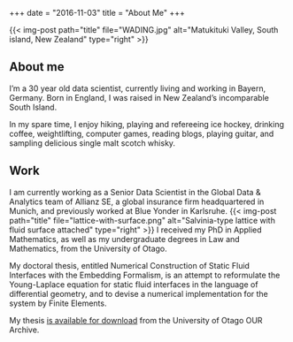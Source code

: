 +++
date = "2016-11-03"
title = "About Me"
+++


{{< img-post path="title" file="WADING.jpg" alt="Matukituki Valley, South island, New Zealand" type="right" >}}

## About me


I’m a 30 year old data scientist, currently living and working in Bayern, Germany. Born in England, I was raised in New Zealand’s incomparable South Island.

In my spare time, I enjoy hiking, playing and refereeing ice hockey, drinking coffee, weightlifting, computer games, reading blogs, playing guitar, and sampling delicious single malt scotch whisky.

## Work


I am currently working as a Senior Data Scientist in the Global Data & Analytics team of Allianz SE, a global insurance firm headquartered in Munich, and previously worked at Blue Yonder in Karlsruhe.
{{< img-post path="title" file="lattice-with-surface.png" alt="Salvinia-type lattice with fluid surface attached" type="right" >}}
I received my PhD in Applied Mathematics, as well as my undergraduate degrees in Law and Mathematics, from the University of Otago. 

My doctoral thesis, entitled Numerical Construction of Static Fluid Interfaces with the Embedding Formalism, is an attempt to reformulate the Young-Laplace equation for static fluid interfaces in the language of differential geometry, and to devise a numerical implementation for the system by Finite Elements.

My thesis [is available for download](http://hdl.handle.net/10523/4878) from the University of Otago OUR Archive.


  



